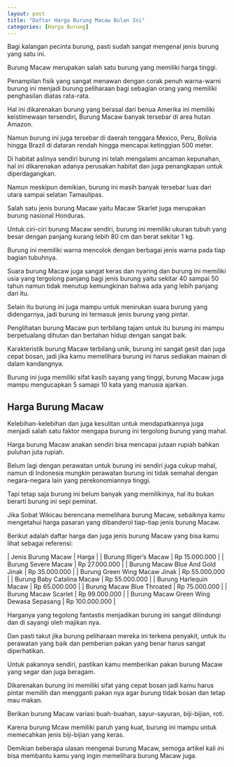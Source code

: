 ```yaml
---
layout: post
title: "Daftar Harga Burung Macaw Bulan Ini"
categories: [Harga Burung]
---
```


Bagi kalangan pecinta burung, pasti sudah sangat mengenal jenis burung yang satu ini.

Burung Macaw merupakan salah satu burung yang memiliki harga tinggi.

Penampilan fisik yang sangat menawan dengan corak penuh warna-warni burung ini menjadi burung peliharaan bagi sebagian orang yang memiliki penghasilan diatas rata-rata.

Hal ini dikarenakan burung yang berasal dari benua Amerika ini memiliki keistimewaan tersendiri, Burung Macaw banyak tersebar di area hutan Amazon.

Namun burung ini juga tersebar di daerah tenggara Mexico, Peru, Bolivia hingga Brazil di dataran rendah hingga mencapai ketinggian 500 meter.

Di habitat aslinya sendiri burung ini telah mengalami ancaman kepunahan, hal ini dikarenakan adanya perusakan habitat dan juga penangkapan untuk diperdagangkan.

Namun meskipun demikian, burung ini masih banyak tersebar luas dari utara sampai selatan Tamaulipas.

Salah satu jenis burung Macaw yaitu Macaw Skarlet juga merupakan burung nasional Honduras.

Untuk ciri-ciri burung Macaw sendiri, burung ini memiliki ukuran tubuh yang besar dengan panjang kurang lebih 80 cm dan berat sekitar 1 kg.

Burung ini memiliki warna mencolok dengan berbagai jenis warna pada tiap bagian tubuhnya.

Suara burung Macaw juga sangat keras dan nyaring dan burung ini memiliki usia yang tergolong panjang bagi jenis burung yaitu sekitar 40 sampai 50 tahun namun tidak menutup kemungkinan bahwa ada yang lebih panjang dari itu.

Selain itu burung ini juga mampu untuk menirukan suara burung yang didengarnya, jadi burung ini termasuk jenis burung yang pintar.

Penglihatan burung Macaw pun terbilang tajam untuk itu burung ini mampu berpetualang dihutan dan bertahan hidup dengan sangat baik.

Karakteristik burung Macaw terbilang unik, burung ini sangat gesit dan juga cepat bosan, jadi jika kamu memelihara burung ini harus sediakan mainan di dalam kandangnya.

Burung ini juga memiliki sifat kasih sayang yang tinggi, burung Macaw juga mampu mengucapkan 5 samapi 10 kata yang manusia ajarkan.

## Harga Burung Macaw

Kelebihan-kelebihan dan juga kesulitan untuk mendapatkannya juga menjadi salah satu faktor mengapa burung ini tergolong burung yang mahal.

Harga burung Macaw anakan sendiri bisa mencapai jutaan rupiah bahkan puluhan juta rupiah.

Belum lagi dengan perawatan untuk burung ini sendiri juga cukup mahal, namun di Indonesia mungkin perawatan burung ini tidak semahal dengan negara-negara lain yang perekonomiannya tinggi.

Tapi tetap saja burung ini belum banyak yang memilikinya, hal itu bukan berarti burung ini sepi peminat.

Jika Sobat Wikicau berencana memelihara burung Macaw, sebaiknya kamu mengetahui harga pasaran yang dibanderol tiap-tiap jenis burung Macaw.

Berikut adalah daftar harga dan juga jenis burung Macaw yang bisa kamu lihat sebagai referensi:

| Jenis Burung Macaw | Harga |
| Burung Illiger’s Macaw | Rp 15.000.000 |
| Burung Severe Macaw | Rp 27.000.000 |
| Burung Macaw Blue And Gold Jinak | Rp 35.000.000 |
| Burung Green Wing Macaw Jinak | Rp 55.000.000 |
| Burung Baby Catalina Macaw | Rp 55.000.000 |
| Burung Harlequin Macaw | Rp 65.000.000 |
| Burung Macaw Blue Throated | Rp 75.000.000 |
| Burung Macaw Scarlet | Rp 99.000.000 |
| Burung Macaw Green Wing Dewasa Sepasang | Rp 100.000.000 |

Harganya yang tegolong fantastis menjadikan burung ini sangat dilindungi dan di sayangi oleh majikan nya.

Dan pasti takut jika burung peliharaan mereka ini terkena penyakit, untuk itu perawatan yang baik dan pemberian pakan yang benar harus sangat diperhatikan.

Untuk pakannya sendiri, pastikan kamu memberikan pakan burung Macaw yang segar dan juga beragam.

Dikarenakan burung ini memiliki sifat yang cepat bosan jadi kamu harus pintar memilih dan mengganti pakan nya agar burung tidak bosan dan tetap mau makan.

Berikan burung Macaw variasi buah-buahan, sayur-sayuran, biji-bijian, roti.

Karena burung Mcaw memiliki paruh yang kuat, burung ini mampu untuk memecahkan jenis biji-bijian yang keras.

Demikian beberapa ulasan mengenai burung Macaw, semoga artikel kali ini bisa membantu kamu yang ingin memelihara burung Macaw juga.